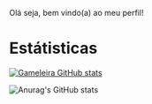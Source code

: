 Olá seja, bem vindo(a) ao meu perfil!

# Estátisticas
[![Gameleira GitHub stats](https://github-readme-stats.vercel.app/api?username=GAMELEIRA)](https://github.com/GAMELEIRA/)

![Anurag's GitHub stats](https://github-readme-stats.vercel.app/api?username=anuraghazra&show_icons=true&theme=radical)